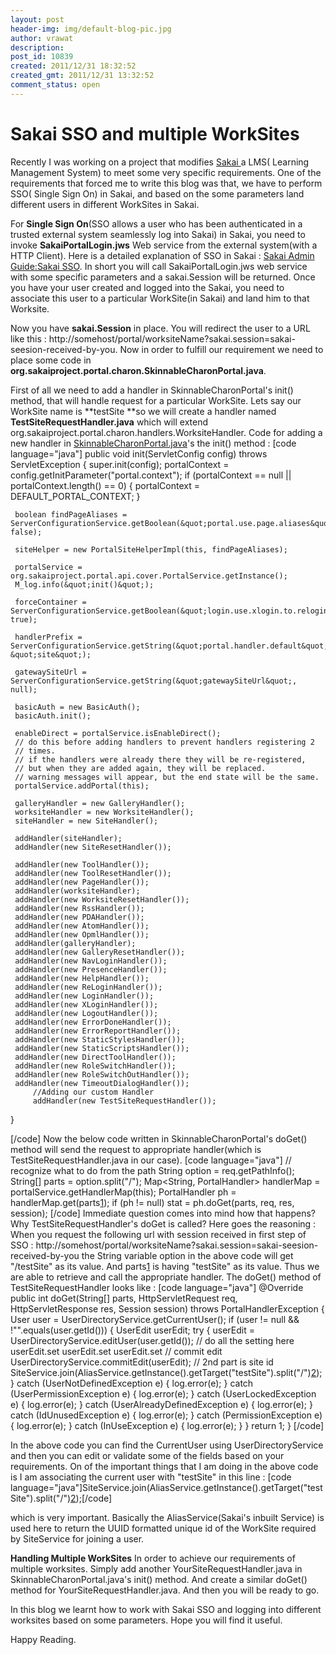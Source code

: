 ```yaml
---
layout: post
header-img: img/default-blog-pic.jpg
author: vrawat
description: 
post_id: 10839
created: 2011/12/31 18:32:52
created_gmt: 2011/12/31 13:32:52
comment_status: open
---
```


# Sakai SSO and multiple WorkSites

Recently I was working on a project that modifies [Sakai ][1]a LMS( Learning Management System) to meet some very specific requirements. One of the requirements that forced me to write this blog was that, we have to perform SSO( Single Sign On) in Sakai, and based on the some parameters land different users in different WorkSites in Sakai. 

For **Single Sign On**(SSO allows a user who has been authenticated in a trusted external system seamlessly log into Sakai) in Sakai, you need to invoke **SakaiPortalLogin.jws** Web service from the external system(with a HTTP Client). Here is a detailed explanation of SSO in Sakai : [ Sakai Admin Guide:Sakai SSO][2]. In short you will call SakaiPortalLogin.jws web service with some specific parameters and a sakai.Session will be returned. Once you have your user created and logged into the Sakai, you need to associate this user to a particular WorkSite(in Sakai) and land him to that Worksite.

Now you have **sakai.Session** in place. You will redirect the user to a URL like this : http://somehost/portal/worksiteName?sakai.session=sakai-seesion-received-by-you. Now in order to fulfill our requirement we need to place some code in **org.sakaiproject.portal.charon.SkinnableCharonPortal.java**.

First of all we need to add a handler in SkinnableCharonPortal's init() method, that will handle request for a particular WorkSite. Lets say our WorkSite name is **testSite **so we will create a handler named **TestSiteRequestHandler.java** which will extend org.sakaiproject.portal.charon.handlers.WorksiteHandler. Code for adding a new handler in [SkinnableCharonPortal.java][3]'s the init() method : [code language="java"] public void init(ServletConfig config) throws ServletException { super.init(config); portalContext = config.getInitParameter("portal.context"); if (portalContext == null || portalContext.length() == 0) { portalContext = DEFAULT_PORTAL_CONTEXT; }
    
    
     boolean findPageAliases = ServerConfigurationService.getBoolean(&quot;portal.use.page.aliases&quot;, false);
    
     siteHelper = new PortalSiteHelperImpl(this, findPageAliases);
    
     portalService = org.sakaiproject.portal.api.cover.PortalService.getInstance();
     M_log.info(&quot;init()&quot;);
    
     forceContainer = ServerConfigurationService.getBoolean(&quot;login.use.xlogin.to.relogin&quot;, true);
    
     handlerPrefix = ServerConfigurationService.getString(&quot;portal.handler.default&quot;, &quot;site&quot;);
    
     gatewaySiteUrl = ServerConfigurationService.getString(&quot;gatewaySiteUrl&quot;, null);
    
     basicAuth = new BasicAuth();
     basicAuth.init();
    
     enableDirect = portalService.isEnableDirect();
     // do this before adding handlers to prevent handlers registering 2
     // times.
     // if the handlers were already there they will be re-registered,
     // but when they are added again, they will be replaced.
     // warning messages will appear, but the end state will be the same.
     portalService.addPortal(this);
    
     galleryHandler = new GalleryHandler();
     worksiteHandler = new WorksiteHandler();
     siteHandler = new SiteHandler();
    
     addHandler(siteHandler);
     addHandler(new SiteResetHandler());
    
     addHandler(new ToolHandler());
     addHandler(new ToolResetHandler());
     addHandler(new PageHandler());
     addHandler(worksiteHandler);
     addHandler(new WorksiteResetHandler());
     addHandler(new RssHandler());
     addHandler(new PDAHandler());
     addHandler(new AtomHandler());
     addHandler(new OpmlHandler());
     addHandler(galleryHandler);
     addHandler(new GalleryResetHandler());
     addHandler(new NavLoginHandler());
     addHandler(new PresenceHandler());
     addHandler(new HelpHandler());
     addHandler(new ReLoginHandler());
     addHandler(new LoginHandler());
     addHandler(new XLoginHandler());
     addHandler(new LogoutHandler());
     addHandler(new ErrorDoneHandler());
     addHandler(new ErrorReportHandler());
     addHandler(new StaticStylesHandler());
     addHandler(new StaticScriptsHandler());
     addHandler(new DirectToolHandler());
     addHandler(new RoleSwitchHandler());
     addHandler(new RoleSwitchOutHandler());
     addHandler(new TimeoutDialogHandler());
         //Adding our custom Handler
         addHandler(new TestSiteRequestHandler());
    

}

[/code] Now the below code written in SkinnableCharonPortal's doGet() method will send the request to appropriate handler(which is TestSiteRequestHandler.java in our case). [code language="java"] // recognize what to do from the path String option = req.getPathInfo(); String[] parts = option.split("/"); Map<String, PortalHandler> handlerMap = portalService.getHandlerMap(this); PortalHandler ph = handlerMap.get(parts[1]); if (ph != null) stat = ph.doGet(parts, req, res, session); [/code] Immediate question comes into mind how that happens? Why TestSiteRequestHandler's doGet is called? Here goes the reasoning : When you request the following url with session received in first step of SSO : http://somehost/portal/worksiteName?sakai.session=sakai-seesion-received-by-you the String variable option in the above code will get "/testSite" as its value. And parts[1] is having "testSite" as its value. Thus we are able to retrieve and call the appropriate handler. The doGet() method of TestSiteRequestHandler looks like : [code language="java"] @Override public int doGet(String[] parts, HttpServletRequest req, HttpServletResponse res, Session session) throws PortalHandlerException { User user = UserDirectoryService.getCurrentUser(); if (user != null && !"".equals(user.getId())) { UserEdit userEdit; try { userEdit = UserDirectoryService.editUser(user.getId()); // do all the setting here userEdit.set userEdit.set userEdit.set // commit edit UserDirectoryService.commitEdit(userEdit); // 2nd part is site id SiteService.join(AliasService.getInstance().getTarget("testSite").split("/")[2]); } catch (UserNotDefinedException e) { log.error(e); } catch (UserPermissionException e) { log.error(e); } catch (UserLockedException e) { log.error(e); } catch (UserAlreadyDefinedException e) { log.error(e); } catch (IdUnusedException e) { log.error(e); } catch (PermissionException e) { log.error(e); } catch (InUseException e) { log.error(e); } } return 1; } [/code]

In the above code you can find the CurrentUser using UserDirectoryService and then you can edit or validate some of the fields based on your requirements. On of the important things that I am doing in the above code is I am associating the current user with "testSite" in this line : [code language="java"]SiteService.join(AliasService.getInstance().getTarget("testSite").split("/")[2]);[/code]

which is very important. Basically the AliasService(Sakai's inbuilt Service) is used here to return the UUID formatted unique id of the WorkSite required by SiteService for joining a user.

**Handling Multiple WorkSites** In order to achieve our requirements of multiple worksites. Simply add another YourSiteRequestHandler.java in SkinnableCharonPortal.java's init() method. And create a similar doGet() method for YourSiteRequestHandler.java. And then you will be ready to go.

In this blog we learnt how to work with Sakai SSO and logging into different worksites based on some parameters. Hope you will find it useful.

Happy Reading.

   [1]: http://www.google.co.in/url?sa=t&rct=j&q=sakai&source=web&cd=1&ved=0CDIQFjAA&url=http%3A%2F%2Fsakaiproject.org%2F&ei=Ww7_TpTtBNDprQf8zdDcDw&usg=AFQjCNHAJoMs21PrM4GCLIeaD0XE21_LIA&sig2=YEp40b6OyZZKLRq62mpFGQ
   [2]: https://confluence.sakaiproject.org/display/DOC/Sakai+Admin+Guide+-+Advanced+Configuration+Topics
   [3]: http://qa1-nl.sakaiproject.org/codereview/trunk/api/org/sakaiproject/portal/charon/SkinnableCharonPortal.java.html